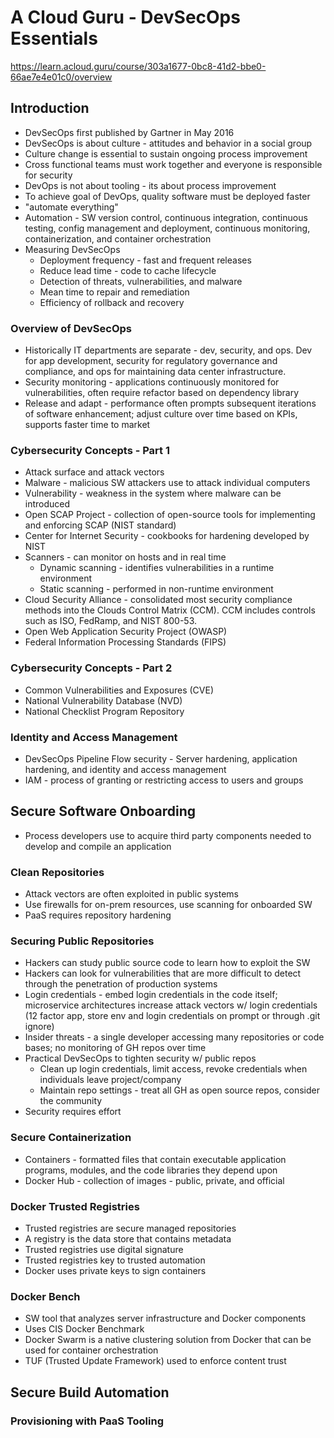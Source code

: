 # A Cloud Guru - DevSecOps Essentials

https://learn.acloud.guru/course/303a1677-0bc8-41d2-bbe0-66ae7e4e01c0/overview

## Introduction

- DevSecOps first published by Gartner in May 2016
- DevSecOps is about culture - attitudes and behavior in a social group
- Culture change is essential to sustain ongoing process improvement
- Cross functional teams must work together and everyone is responsible for security
- DevOps is not about tooling - its about process improvement
- To achieve goal of DevOps, quality software must be deployed faster
- "automate everything"
- Automation - SW version control, continuous integration, continuous testing, config management and deployment, continuous monitoring, containerization, and container orchestration
- Measuring DevSecOps
  - Deployment frequency - fast and frequent releases
  - Reduce lead time - code to cache lifecycle
  - Detection of threats, vulnerabilities, and malware
  - Mean time to repair and remediation
  - Efficiency of rollback and recovery

### Overview of DevSecOps

- Historically IT departments are separate - dev, security, and ops. Dev for app development, security for regulatory governance and compliance, and ops for maintaining data center infrastructure.
- Security monitoring - applications continuously monitored for vulnerabilities, often require refactor based on dependency library
- Release and adapt - performance often prompts subsequent iterations of software enhancement; adjust culture over time based on KPIs, supports faster time to market

### Cybersecurity Concepts - Part 1

- Attack surface and attack vectors
- Malware - malicious SW attackers use to attack individual computers
- Vulnerability - weakness in the system where malware can be introduced
- Open SCAP Project - collection of open-source tools for implementing and enforcing SCAP (NIST standard)
- Center for Internet Security - cookbooks for hardening developed by NIST
- Scanners - can monitor on hosts and in real time
  - Dynamic scanning - identifies vulnerabilities in a runtime environment
  - Static scanning - performed in non-runtime environment
- Cloud Security Alliance - consolidated most security compliance methods into the Clouds Control Matrix (CCM). CCM includes controls such as ISO, FedRamp, and NIST 800-53.
- Open Web Application Security Project (OWASP)
- Federal Information Processing Standards (FIPS)

### Cybersecurity Concepts - Part 2

- Common Vulnerabilities and Exposures (CVE)
- National Vulnerability Database (NVD)
- National Checklist Program Repository

### Identity and Access Management

- DevSecOps Pipeline Flow security - Server hardening, application hardening, and identity and access management
- IAM - process of granting or restricting access to users and groups

## Secure Software Onboarding

- Process developers use to acquire third party components needed to develop and compile an application

### Clean Repositories

- Attack vectors are often exploited in public systems
- Use firewalls for on-prem resources, use scanning for onboarded SW
- PaaS requires repository hardening

### Securing Public Repositories

- Hackers can study public source code to learn how to exploit the SW
- Hackers can look for vulnerabilities that are more difficult to detect through the penetration of production systems
- Login credentials - embed login credentials in the code itself; microservice architectures increase attack vectors w/ login credentials (12 factor app, store env and login credentials on prompt or through .git ignore)
- Insider threats - a single developer accessing many repositories or code bases; no monitoring of GH repos over time
- Practical DevSecOps to tighten security w/ public repos
  - Clean up login credentials, limit access, revoke credentials when individuals leave project/company
  - Maintain repo settings - treat all GH as open source repos, consider the community
- Security requires effort

### Secure Containerization

- Containers - formatted files that contain executable application programs, modules, and the code libraries they depend upon
- Docker Hub - collection of images - public, private, and official

### Docker Trusted Registries

- Trusted registries are secure managed repositories
- A registry is the data store that contains metadata
- Trusted registries use digital signature
- Trusted registries key to trusted automation
- Docker uses private keys to sign containers

### Docker Bench

- SW tool that analyzes server infrastructure and Docker components
- Uses CIS Docker Benchmark
- Docker Swarm is a native clustering solution from Docker that can be used for container orchestration
- TUF (Trusted Update Framework) used to enforce content trust

## Secure Build Automation

### Provisioning with PaaS Tooling
